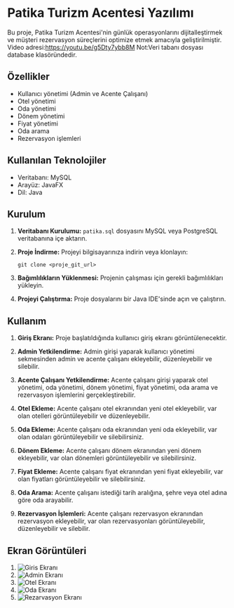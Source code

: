 # Patika Turizm Acentesi Yazılımı

Bu proje, Patika Turizm Acentesi'nin günlük operasyonlarını dijitalleştirmek ve müşteri rezervasyon süreçlerini optimize etmek amacıyla geliştirilmiştir.
Video adresi:https://youtu.be/g5Dty7ybb8M
Not:Veri tabanı dosyası database klasöründedir.

## Özellikler

- Kullanıcı yönetimi (Admin ve Acente Çalışanı)
- Otel yönetimi
- Oda yönetimi
- Dönem yönetimi
- Fiyat yönetimi
- Oda arama
- Rezervasyon işlemleri

## Kullanılan Teknolojiler

- Veritabanı: MySQL
- Arayüz: JavaFX
- Dil: Java

## Kurulum

1. **Veritabanı Kurulumu:** `patika.sql` dosyasını MySQL veya PostgreSQL veritabanına içe aktarın.

2. **Proje İndirme:** Projeyi bilgisayarınıza indirin veya klonlayın:

    ```
    git clone <proje_git_url>
    ```

3. **Bağımlılıkların Yüklenmesi:** Projenin çalışması için gerekli bağımlılıkları yükleyin.

4. **Projeyi Çalıştırma:** Proje dosyalarını bir Java IDE'sinde açın ve çalıştırın.

## Kullanım

1. **Giriş Ekranı:** Proje başlatıldığında kullanıcı giriş ekranı görüntülenecektir.

2. **Admin Yetkilendirme:** Admin girişi yaparak kullanıcı yönetimi sekmesinden admin ve acente çalışanı ekleyebilir, düzenleyebilir ve silebilir.

3. **Acente Çalışanı Yetkilendirme:** Acente çalışanı girişi yaparak otel yönetimi, oda yönetimi, dönem yönetimi, fiyat yönetimi, oda arama ve rezervasyon işlemlerini gerçekleştirebilir.

4. **Otel Ekleme:** Acente çalışanı otel ekranından yeni otel ekleyebilir, var olan otelleri görüntüleyebilir ve düzenleyebilir.

5. **Oda Ekleme:** Acente çalışanı oda ekranından yeni oda ekleyebilir, var olan odaları görüntüleyebilir ve silebilirsiniz.

6. **Dönem Ekleme:** Acente çalışanı dönem ekranından yeni dönem ekleyebilir, var olan dönemleri görüntüleyebilir ve silebilirsiniz.

7. **Fiyat Ekleme:** Acente çalışanı fiyat ekranından yeni fiyat ekleyebilir, var olan fiyatları görüntüleyebilir ve silebilirsiniz.

8. **Oda Arama:** Acente çalışanı istediği tarih aralığına, şehre veya otel adına göre oda arayabilir.

9. **Rezervasyon İşlemleri:** Acente çalışanı rezervasyon ekranından rezervasyon ekleyebilir, var olan rezervasyonları görüntüleyebilir, düzenleyebilir ve silebilir.

## Ekran Görüntüleri

1. ![Giris Ekranı](figures/login.png)
2. ![Admin Ekranı](figures/admin.png)
3. ![Otel Ekranı](figures/hotel.png)
4. ![Oda Ekranı](figures/room.png)
5. ![Rezarvasyon Ekranı](figures/rezervasyon.png)


